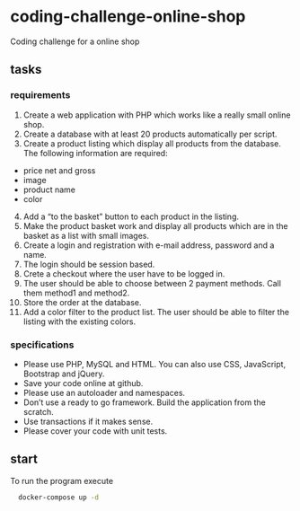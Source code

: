 # coding-challenge-online-shop
Coding challenge for a online shop
## tasks
### requirements
1. Create a web application with PHP which works like a really small online shop.
2. Create a database with at least 20 products automatically per script.
3. Create a product listing which display all products from the database. The following information are required:
  - price net and gross
  - image
  - product name
  - color
4. Add a “to the basket” button to each product in the listing.
5. Make the product basket work and display all products which are in the basket as a list with
small images.
6. Create a login and registration with e-mail address, password and a name.
7. The login should be session based.
8. Crete a checkout where the user have to be logged in.
9. The user should be able to choose between 2 payment methods. Call them method1 and
method2.
10. Store the order at the database.
11. Add a color filter to the product list. The user should be able to filter the listing with the
existing colors.
### specifications
- Please use PHP, MySQL and HTML. You can also use CSS, JavaScript, Bootstrap and jQuery.
- Save your code online at github.
- Please use an autoloader and namespaces.
- Don’t use a ready to go framework. Build the application from the scratch.
- Use transactions if it makes sense.
- Please cover your code with unit tests.

## start
To run the program execute
```bash
  docker-compose up -d
```
